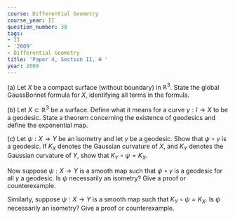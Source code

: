```yaml
---
course: Differential Geometry
course_year: II
question_number: 38
tags:
- II
- '2009'
- Differential Geometry
title: 'Paper 4, Section II, H '
year: 2009
---
```




(a) Let $X$ be a compact surface (without boundary) in $\mathbb{R}^{3}$. State the global GaussBonnet formula for $X$, identifying all terms in the formula.

(b) Let $X \subset \mathbb{R}^{3}$ be a surface. Define what it means for a curve $\gamma: I \rightarrow X$ to be a geodesic. State a theorem concerning the existence of geodesics and define the exponential map.

(c) Let $\psi: X \rightarrow Y$ be an isometry and let $\gamma$ be a geodesic. Show that $\psi \circ \gamma$ is a geodesic. If $K_{X}$ denotes the Gaussian curvature of $X$, and $K_{Y}$ denotes the Gaussian curvature of $Y$, show that $K_{Y} \circ \psi=K_{X}$.

Now suppose $\psi: X \rightarrow Y$ is a smooth map such that $\psi \circ \gamma$ is a geodesic for all $\gamma$ a geodesic. Is $\psi$ necessarily an isometry? Give a proof or counterexample.

Similarly, suppose $\psi: X \rightarrow Y$ is a smooth map such that $K_{Y} \circ \psi=K_{X}$. Is $\psi$ necessarily an isometry? Give a proof or counterexample.